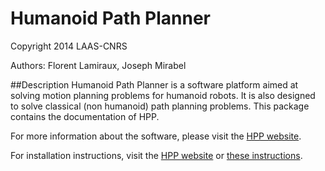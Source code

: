 #  Humanoid Path Planner

Copyright 2014 LAAS-CNRS

Authors: Florent Lamiraux, Joseph Mirabel

##Description
Humanoid Path Planner is a software platform aimed at solving motion planning
problems for humanoid robots. It is also designed to solve classical (non
humanoid) path planning problems.
This package contains the documentation of HPP.

For more information about the software, please
visit the [HPP website](https://humanoid-path-planner.github.io/hpp-doc).

For installation instructions, visit
the [HPP website](https://humanoid-path-planner.github.io/hpp-doc)
or [these instructions](doc/instructions.md).
